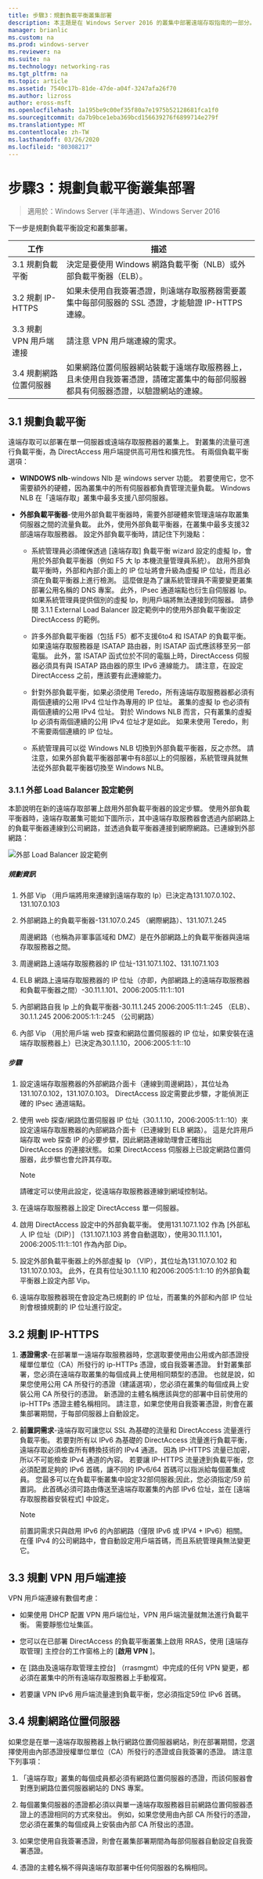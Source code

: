 ```yaml
---
title: 步驟3：規劃負載平衡叢集部署
description: 本主題是在 Windows Server 2016 的叢集中部署遠端存取指南的一部分。
manager: brianlic
ms.custom: na
ms.prod: windows-server
ms.reviewer: na
ms.suite: na
ms.technology: networking-ras
ms.tgt_pltfrm: na
ms.topic: article
ms.assetid: 7540c17b-81de-47de-a04f-3247afa26f70
ms.author: lizross
author: eross-msft
ms.openlocfilehash: 1a195be9c00ef35f80a7e1975b52128681fca1f0
ms.sourcegitcommit: da7b9bce1eba369bcd156639276f6899714e279f
ms.translationtype: MT
ms.contentlocale: zh-TW
ms.lasthandoff: 03/26/2020
ms.locfileid: "80308217"
---
```

# <a name="step-3-plan-a-load-balanced-cluster-deployment"></a>步驟3：規劃負載平衡叢集部署

>適用於：Windows Server (半年通道)、Windows Server 2016

下一步是規劃負載平衡設定和叢集部署。  
  
|工作|描述|  
|----|--------|  
|3.1 規劃負載平衡|決定是要使用 Windows 網路負載平衡（NLB）或外部負載平衡器（ELB）。|  
|3.2 規劃 IP-HTTPS|如果未使用自我簽署憑證，則遠端存取服務器需要叢集中每部伺服器的 SSL 憑證，才能驗證 IP-HTTPS 連線。|  
|3.3 規劃 VPN 用戶端連接|請注意 VPN 用戶端連線的需求。|  
|3.4 規劃網路位置伺服器|如果網路位置伺服器網站裝載于遠端存取服務器上，且未使用自我簽署憑證，請確定叢集中的每部伺服器都具有伺服器憑證，以驗證網站的連線。|  
  
## <a name="31-plan-load-balancing"></a><a name="bkmk_2_1_Plan_LB"></a>3.1 規劃負載平衡  
遠端存取可以部署在單一伺服器或遠端存取服務器的叢集上。 對叢集的流量可進行負載平衡，為 DirectAccess 用戶端提供高可用性和擴充性。 有兩個負載平衡選項：  
  
-   **WINDOWS nlb**-windows Nlb 是 windows server 功能。 若要使用它，您不需要額外的硬體，因為叢集中的所有伺服器都負責管理流量負載。 Windows NLB 在「遠端存取」叢集中最多支援八部伺服器。  
  
-   **外部負載平衡器**-使用外部負載平衡器時，需要外部硬體來管理遠端存取叢集伺服器之間的流量負載。 此外，使用外部負載平衡器，在叢集中最多支援32部遠端存取服務器。 設定外部負載平衡時，請記住下列幾點：  
  
    -   系統管理員必須確保透過 [遠端存取] 負載平衡 wizard 設定的虛擬 Ip，會用於外部負載平衡器（例如 F5 大 Ip 本機流量管理員系統）。 啟用外部負載平衡時，外部和內部介面上的 IP 位址將會升級為虛擬 IP 位址，而且必須在負載平衡器上進行檢測。 這麼做是為了讓系統管理員不需要變更叢集部署公用名稱的 DNS 專案。 此外，IPsec 通道端點也衍生自伺服器 Ip。 如果系統管理員提供個別的虛擬 Ip，則用戶端將無法連接到伺服器。 請參閱 3.1.1 External Load Balancer 設定範例中的使用外部負載平衡設定 DirectAccess 的範例。  
  
    -   許多外部負載平衡器（包括 F5）都不支援6to4 和 ISATAP 的負載平衡。 如果遠端存取服務器是 ISATAP 路由器，則 ISATAP 函式應該移至另一部電腦。 此外，當 ISATAP 函式位於不同的電腦上時，DirectAccess 伺服器必須具有與 ISATAP 路由器的原生 IPv6 連線能力。 請注意，在設定 DirectAccess 之前，應該要有此連線能力。  
  
    -   針對外部負載平衡，如果必須使用 Teredo，所有遠端存取服務器都必須有兩個連續的公用 IPv4 位址作為專用的 IP 位址。 叢集的虛擬 Ip 也必須有兩個連續的公用 IPv4 位址。 對於 Windows NLB 而言，只有叢集的虛擬 Ip 必須有兩個連續的公用 IPv4 位址才是如此。 如果未使用 Teredo，則不需要兩個連續的 IP 位址。  
  
    -   系統管理員可以從 Windows NLB 切換到外部負載平衡器，反之亦然。 請注意，如果外部負載平衡器部署中有8部以上的伺服器，系統管理員就無法從外部負載平衡器切換至 Windows NLB。  
  
### <a name="311-external-load-balancer-configuration-example"></a><a name="ELBConfigEx"></a>3.1.1 外部 Load Balancer 設定範例  
本節說明在新的遠端存取部署上啟用外部負載平衡器的設定步驟。 使用外部負載平衡器時，遠端存取叢集可能如下圖所示，其中遠端存取服務器會透過內部網路上的負載平衡器連線到公司網路，並透過負載平衡器連接到網際網路。已連線到外部網路：  
  
![外部 Load Balancer 設定範例](../../../../media/Step-3-Plan-a-Load-Balanced-Cluster-Deployment/ELBDiagram-URA_Enterprise_NLB-.png)  
  
##### <a name="planning-information"></a>規劃資訊  
  
1.  外部 Vip （用戶端將用來連線到遠端存取的 Ip）已決定為131.107.0.102、131.107.0.103  
  
2.  外部網路上的負載平衡器-131.107.0.245 （網際網路）、131.107.1.245  
  
    周邊網路（也稱為非軍事區域和 DMZ）是在外部網路上的負載平衡器與遠端存取服務器之間。  
  
3.  周邊網路上遠端存取服務器的 IP 位址-131.107.1.102、131.107.1.103  
  
4.  ELB 網路上遠端存取服務器的 IP 位址（亦即，內部網路上的遠端存取服務器和負載平衡器之間）-30.11.1.101、2006:2005:11:1::101  
  
5.  內部網路自我 Ip 上的負載平衡器-30.11.1.245 2006:2005:11:1::245 （ELB）、30.1.1.245 2006:2005:1:1::245 （公司網路）  
  
6.  內部 Vip （用於用戶端 web 探查和網路位置伺服器的 IP 位址，如果安裝在遠端存取服務器上）已決定為30.1.1.10，2006:2005:1:1::10  
  
##### <a name="steps"></a>步驟  
  
1.  設定遠端存取服務器的外部網路介面卡（連線到周邊網路），其位址為131.107.0.102，131.107.0.103。 DirectAccess 設定需要此步驟，才能偵測正確的 IPsec 通道端點。  
  
2.  使用 web 探查/網路位置伺服器 IP 位址（30.1.1.10，2006:2005:1:1::10）來設定遠端存取服務器的內部網路介面卡（已連線到 ELB 網路）。 這是允許用戶端存取 web 探查 IP 的必要步驟，因此網路連線助理會正確指出 DirectAccess 的連接狀態。 如果 DirectAccess 伺服器上已設定網路位置伺服器，此步驟也會允許其存取。  
  
    > [!NOTE]  
    > 請確定可以使用此設定，從遠端存取服務器連線到網域控制站。  
  
3.  在遠端存取服務器上設定 DirectAccess 單一伺服器。  
  
4.  啟用 DirectAccess 設定中的外部負載平衡。 使用131.107.1.102 作為 [外部私人 IP 位址（DIP）] （131.107.1.103 將會自動選取），使用30.11.1.101，2006:2005:11:1::101 作為內部 Dip。  
  
5.  設定外部負載平衡器上的外部虛擬 Ip （VIP），其位址為131.107.0.102 和131.107.0.103。 此外，在具有位址30.1.1.10 和2006:2005:1:1::10 的外部負載平衡器上設定內部 Vip。  
  
6.  遠端存取服務器現在會設定為已規劃的 IP 位址，而叢集的外部和內部 IP 位址則會根據規劃的 IP 位址進行設定。  
  
## <a name="32-plan-ip-https"></a><a name="bkmk_2_2_NLB"></a>3.2 規劃 IP-HTTPS  
  
1.  **憑證需求**-在部署單一遠端存取服務器時，您選取要使用由公用或內部憑證授權單位單位（CA）所發行的 ip-HTTPs 憑證，或自我簽署憑證。 針對叢集部署，您必須在遠端存取叢集的每個成員上使用相同類型的憑證。 也就是說，如果您使用公用 CA 所發行的憑證（建議選項），您必須在叢集的每個成員上安裝公用 CA 所發行的憑證。 新憑證的主體名稱應該與您的部署中目前使用的 ip-HTTPs 憑證主體名稱相同。 請注意，如果您使用自我簽署憑證，則會在叢集部署期間，于每部伺服器上自動設定。  
  
2.  **前置詞需求**-遠端存取可讓您以 SSL 為基礎的流量和 DirectAccess 流量進行負載平衡。 若要對所有以 IPv6 為基礎的 DirectAccess 流量進行負載平衡，遠端存取必須檢查所有轉換技術的 IPv4 通道。 因為 IP-HTTPS 流量已加密，所以不可能檢查 IPv4 通道的內容。 若要讓 IP-HTTPS 流量達到負載平衡，您必須配置足夠的 IPv6 首碼，讓不同的 IPv6/64 首碼可以指派給每個叢集成員。 您最多可以在負載平衡叢集中設定32部伺服器;因此，您必須指定/59 前置詞。 此首碼必須可路由傳送至遠端存取叢集的內部 IPv6 位址，並在 [遠端存取服務器安裝程式] 中設定。  
  
    > [!NOTE]  
    > 前置詞需求只與啟用 IPv6 的內部網路（僅限 IPv6 或 IPV4 + IPv6）相關。 在僅 IPv4 的公司網路中，會自動設定用戶端首碼，而且系統管理員無法變更它。  
  
## <a name="33-plan-for-vpn-client-connections"></a><a name="BKMK_3.3"></a>3.3 規劃 VPN 用戶端連接  
VPN 用戶端連線有數個考慮：  
  
-   如果使用 DHCP 配置 VPN 用戶端位址，VPN 用戶端流量就無法進行負載平衡。 需要靜態位址集區。  
  
-   您可以在已部署 DirectAccess 的負載平衡叢集上啟用 RRAS，使用 [遠端存取管理] 主控台的工作窗格上的 [**啟用 VPN** ]。  
  
-   在 [路由及遠端存取管理主控台] （rrasmgmt）中完成的任何 VPN 變更，都必須在叢集中的所有遠端存取服務器上手動複寫。  
  
-   若要讓 VPN IPv6 用戶端流量達到負載平衡，您必須指定59位 IPv6 首碼。  
  
## <a name="34-plan-the-network-location-server"></a><a name="BKMK_nls"></a>3.4 規劃網路位置伺服器  
如果您是在單一遠端存取服務器上執行網路位置伺服器網站，則在部署期間，您選擇使用由內部憑證授權單位單位（CA）所發行的憑證或自我簽署的憑證。  請注意下列事項：  
  
1.  「遠端存取」叢集的每個成員都必須有網路位置伺服器的憑證，而該伺服器會對應到網路位置伺服器網站的 DNS 專案。  
  
2.  每個叢集伺服器的憑證都必須以與單一遠端存取服務器目前網路位置伺服器憑證上的憑證相同的方式來發出。 例如，如果您使用由內部 CA 所發行的憑證，您必須在叢集的每個成員上安裝由內部 CA 所發出的憑證。  
  
3.  如果您使用自我簽署憑證，則會在叢集部署期間為每部伺服器自動設定自我簽署憑證。  
  
4.  憑證的主體名稱不得與遠端存取部署中任何伺服器的名稱相同。  
